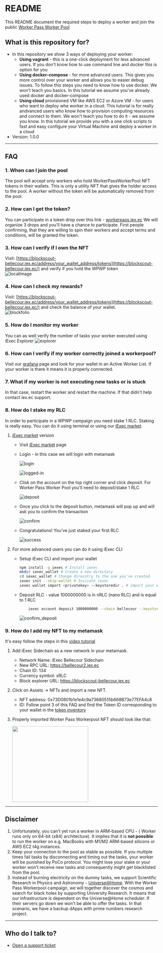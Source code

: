 # README #

This README document the required steps to deploy a worker and join the public [Worker Pass Worker Pool](https://explorer.iex.ec/bellecour/workerpool/0x35684fc93dc7e0645d7145a028dd9f7ee954a08c)

## What is this repository for? ##

* In this repository we show 3 ways of deploying your worker:
    * **Using vagrant** - this is a one-click deployment for less advanced users. If you don't know how to use command line and docker this is option for you
    * **Using docker-compose** - for more advanced users. This gives you more control over your worker and allows you to easier debug issues. To follow this steps you need to know how to use docker. We won't teach you basics. In this tutorial we assume you've already used docker and docker-compose
    * **Using cloud** provisioned VM like AWS EC2 or Azure VM - for users who want to deploy whe worker in a cloud. This tutorial is for really andvanced users who know how to provision computing resources and connect to them. We won't teach you how to do it - we assume you know. In this tutorial we provide you with a one click scripts to fast and easy configure your Virtual Machine and deploy a worker in a cloud
* Version: 1.0.0

---

## FAQ

### 1. When can I join the pool ###

The pool will accept only workers who hold WorkerPassWorkerPool NFT tokens in their wallets. 
This is only a utility NFT that gives the holder access to the pool. 
A worker without the token will be automatically removed from the pool.

### 2. How can I get the token? ###

You can participate in a token drop over this link - [workerpass.iex.ec](https://workerpass.iex.ec)
We will organize 3 drops and you'll have a chance to participate.
First people confirming, that they are willing to spin their workers and accept terms and conditions, will be granted the token.

### 3. How can I verify if I own the NFT ###

Visit: [https://blockscout-bellecour.iex.ec/address/your_wallet_address/tokens](https://blockscout-bellecour.iex.ec/) and verify if you hold the WPWP token   
![localImage](img/blockfolio.png)

### 4. How can I check my rewards? ###

Visit: [https://blockscout-bellecour.iex.ec/address/your_wallet_address/tokens](https://blockscout-bellecour.iex.ec/) and check the balance of your wallet.   
![blockfolio](img/blockfolio.png)

### 5. How do I monitor my worker ###

You can as well verify the number of tasks your worker executed using iExec Explorer
![explorer](img/explorer.png)

### 6. How can I verify if my worker correctly joined a workerpool? ###

Visit our [grafana](https://grafana.workerpass.iex.ec/) page and look for your wallet in an Active Worker List. If your worker is there it means it is properly connected.

### 7. What if my worker is not executing new tasks or is stuck ###

In that case, restart the worker and restart the machine. If that didn't help contact iex.ec support.

### 8. How do I stake my RLC

In order to participate in a WPWP campaign you need stake 1 RLC.
Staking is really easy. You can do it using terminal or using our [iExec market](https://market.iex.ec/). 

1. [iExec market](https://market.iex.ec/) version
    * Visit [iExec market](https://market.iex.ec/) page
    * Login - in this case we will login with metamask

        ![login](img/login.png)

        ![logged-in](img/logged-in.png)

    * Clisk on the account on the top right corner and click deposit. For Worker Pass Worker Pool you'll need to deposit/stake 1 RLC

        ![deposit](img/deposit.png)

    * Once you click to the deposit button, metamask will pop up and will ask you to confirm the transaction

        ![confirm](img/confirm.png)

    * Congratulations! You've just staked your first RLC

        ![success](img/success.png)
    
2. For more advanced users you can do it using iExec CLI
    * Setup iExec CLI and import your wallet
        ```sh
        npm install -g iexec # Install iexec
        mkdir iexec_wallet # Create a new directory
        cd iexec_wallet # Change direcotry to the one you've created
        iexec init --skip-wallet # Iniciate iexec
        iexec wallet import <privatekey> --keystoredir . # import your wallet
        ```
    
    * Deposit RLC - value 1000000000 is in nRLC (nano RLC) and is equal to 1 RLC

        ```sh
            iexec account deposit 1000000000 --chain bellecour --keystoredir . --wallet-file worker_wallet.json
        ```

        ![confirm_deposit](img/console_deposit.png)

### 9. How do I add my NFT to my metamask

It's easy follow the steps in this [video tutorial](https://www.youtube.com/watch?v=nNjiNvQ3b7o)
1. Add iExec Sidechain as a new network in your metamask.
    * Network Name: iExec Bellecour Sidechain
    * New RPC URL: https://bellecour2.iex.ec
    * Chain ID: 134
    * Currency symbol: xRLC
    * Block explorer URL: https://blockscout-bellecour.iex.ec
2. Click on Assets -> NFTs and import a new NFT.
    * NFT address: 0x73D0801b1e1e4c9a73680515b668B73e77EFA4c8
    * ID: Follow point 3 of this FAQ and find the Token ID corresponding to your wallet in the [token inventory](https://blockscout-bellecour.iex.ec/tokens/0x73D0801b1e1e4c9a73680515b668B73e77EFA4c8/inventory)
3. Properly imported Worker Pass Workerpool NFT should look like that:

   <img src="img/wpwp.png" width="250"/>

---

## Disclaimer

1. Unfortunately, you can't yet run a worker in ARM-based CPU - ( Worker runs only on 64-bit (x84) architecture). It implies that it is **not possible** to run the worker on e.g. MacBooks with M1/M2 ARM-based silicons or AWS EC2 t4g instances. 
2. Keep your connection to the pool as stable as possible. If you multiple times fail tasks by disconnecting and timing out the tasks, your worker will be punished by PoCo protocol. You might lose your stake or your worker won't receive new tasks and consequently might get blacklisted from the pool.
3. Instead of burning electricity on the dummy tasks, we support Scientific Research in Physics and Astronomy - [Universe@Home](https://universeathome.pl/universe/description.php). With the Worker Pass Workerpool campaign, we will together discover the cosmos and search for black holes by supporting University Research. It means that our infrastructure is dependent on the Universe@Home scheduler. If their servers go down we won't be able to offer the tasks. In that scenario, we have a backup dApps with prime numbers research project.



---

## Who do I talk to? ##

* [Open a support ticket](https://iexecproject.atlassian.net/servicedesk/customer/portal/4/group/9/create/73)
